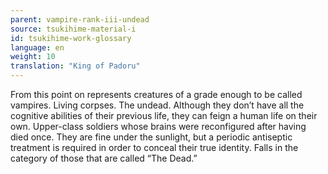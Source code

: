 ```yaml
---
parent: vampire-rank-iii-undead
source: tsukihime-material-i
id: tsukihime-work-glossary
language: en
weight: 10
translation: "King of Padoru"
---
```


From this point on represents creatures of a grade enough to be called vampires. Living corpses. The undead. Although they don’t have all the cognitive abilities of their previous life, they can feign a human life on their own.
Upper-class soldiers whose brains were reconfigured after having died once. They are fine under the sunlight, but a periodic antiseptic treatment is required in order to conceal their true identity. Falls in the category of those that are called “The Dead.”
